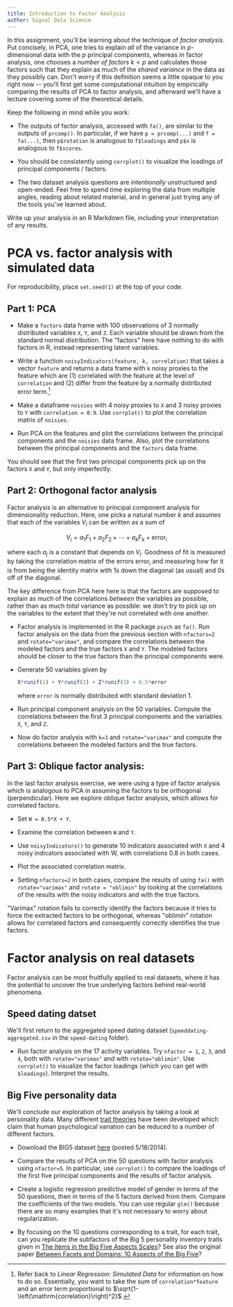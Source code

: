 ```yaml
---
title: Introduction to Factor Analysis
author: Signal Data Science
---
```


In this assignment, you'll be learning about the technique of *factor analysis*. Put concisely, in PCA, one tries to explain *all* of the variance in $p$-dimensional data with the $p$ principal components, whereas in factor analysis, one chooses a *number of factors* $k < p$ and calculates those factors such that they explain as much of the *shared variance* in the data as they possibly can. Don't worry if this definition seems a little opaque to you right now -- you'll first get some computational intuition by empirically comparing the results of PCA to factor analysis, and afterward we'll have a lecture covering some of the theoretical details.

Keep the following in mind while you work:

* The outputs of factor analysis, accessed with `fa()`, are similar to the outputs of `prcomp()`. In particular, if we have `p = prcomp(...)` and `f = fa(...)`, then `p$rotation` is analogous to `f$loadings` and `p$x` is analogous to `f$scores`.

* You should be consistently using `corrplot()` to visualize the loadings of principal components / factors.

* The two dataset analysis questions are *intentionally* unstructured and open-ended. Feel free to spend time exploring the data from multiple angles, reading about related material, and in general just trying any of the tools you've learned about.

Write up your analysis in an R Markdown file, including your interpretation of any results.

PCA vs. factor analysis with simulated data
===========================================

For reproducibility, place `set.seed(1)` at the top of your code.

Part 1: PCA
-----------

* Make a `factors` data frame with 100 observations of 3 normally distributed variables `X`, `Y`, and `Z`. Each variable should be drawn from the standard normal distribution. The "factors" here have nothing to do with factors in R, instead representing latent variables.  

* Write a function `noisyIndicators(feature, k, correlation)` that takes a vector `feature` and returns a data frame with `k` noisy proxies to the feature which are (1) correlated with the feature at the level of `correlation` and (2) differ from the feature by a normally distributed error term.[^corr]

[^corr]: Refer back to *Linear Regression: Simulated Data* for information on how to do so. Essentially, you want to take the sum of `correlation*feature` and an error term proportional to $\sqrt{1-\left(\mathrm{correlation}\right)^2}$.

* Make a dataframe `noisies` with 4 noisy proxies to `X` and 3 noisy proxies to `Y` with `correlation = 0.9`. Use `corrplot()` to plot the correlation matrix of `noisies`.

* Run PCA on the features and plot the correlations between the principal components and the `noisies` data frame. Also, plot the correlations between the principal components and the `factors` data frame.

You should see that the first two principal components pick up on the factors `X` and `Y`, but only imperfectly.

Part 2: Orthogonal factor analysis
----------------------------------

Factor analysis is an alternative to principal component analysis for dimensionality reduction. Here, one picks a natural number $k$ and assumes that each of the variables $V_i$ can be written as a sum of 

$$V_i = a_1F_1 + a_2F_2 + \cdots + a_kF_k + \mathrm{error}_i$$

where each $a_j$ is a constant that depends on $V_i$. Goodness of fit is measured by taking the correlation matrix of the errors $\mathrm{error}_i$ and measuring how far it is from being the identity matrix with 1s down the diagonal (as usual) and 0s off of the diagonal. 

The key difference from PCA here here is that the factors are supposed to explain as much of the correlations *between* the variables as possible, rather than as much *total* variance as possible: we don't try to pick up on the variables to the extent that they're not correlated with one another.

* Factor analysis is implemented in the R package `psych` as `fa()`. Run factor analysis on the data from the previous section with `nfactors=2` and `rotate="varimax"`, and compare the correlations between the modeled factors and the true factors `X` and `Y`.  The modeled factors should be closer to the true factors than the principal components were.

* Generate 50 variables given by
	
	```r
	X*runif(1) + Y*runif(2) + Z*runif(3) + 0.5*error
	```

	where `error` is normally distributed with standard deviation 1.

* Run principal component analysis on the 50 variables. Compute the correlations between the first 3 principal components and the variables `X`, `Y`, and `Z`.

* Now do factor analysis with `k=3` and `rotate="varimax"` and compute the correlations between the modeled factors and the true factors.

Part 3: Oblique factor analysis:
--------------------------------

In the last factor analysis exercise, we were using a type of factor analysis which is analogous to PCA in assuming the factors to be orthogonal (perpendicular). Here we explore oblique factor analysis, which allows for correlated factors.

* Set `W = 0.5*X + Y`.

* Examine the correlation between `W` and `Y`.

* Use `noisyIndicators()` to generate 10 indicators associated with `X` and 4 noisy indicators associated with W, with correlations 0.8 in both cases.

* Plot the associated correlation matrix. 

* Setting `nfactors=2` in both cases, compare the results of using `fa()` with `rotate="varimax"` and `rotate = "oblimin"` by looking at the correlations of the results with the noisy indicators and with the true factors.

"Varimax" rotation fails to correctly identify the factors because it tries to force the extracted factors to be orthogonal, whereas "oblimin" rotation allows for correlated factors and consequently correctly identifies the true factors.

Factor analysis on real datasets
================================

Factor analysis can be most fruitfully applied to real datasets, where it has the potential to uncover the true underlying factors behind real-world phenomena.

Speed dating datset
-------------------

We'll first return to the aggregated speed dating dataset (`speeddating-aggregated.csv` in the `speed-dating` folder).

* Run factor analysis on the 17 activity variables. Try `nfactor = 1`, `2`, `3`, and `4`, both with `rotate="varimax"` and with `rotate="oblimin"`. Use `corrplot()` to visualize the factor loadings (which you can get with `$loadings`). Interpret the results.

Big Five personality data
-------------------------

We'll conclude our exploration of factor analysis by taking a look at personality data. Many different [trait theories](https://en.wikipedia.org/wiki/Trait_theory) have been developed which claim that human psychological variation can be reduced to a number of different factors.

* Download the BIG5 dataset [here](http://personality-testing.info/_rawdata/) (posted 5/18/2014). 

* Compare the results of PCA on the 50 questions with factor analysis using `nfactor=5`. In particular, use `corrplot()` to compare the loadings of the first five principal components and the results of factor analysis.

* Create a logistic regression predictive model of gender in terms of the 50 questions, then in terms of the 5 factors derived from them. Compare the coefficients of the two models. You can use regular `glm()` because there are so many examples that it's not necessary to worry about regularization. 

* By focusing on the 10 questions corresponding to a trait, for each trait, can you replicate the subfactors of the Big 5 personality inventory traits given in [The Items in the Big Five Aspects Scales](http://ipip.ori.org/BFASKeys.htm)? See also the original paper [Between Facets and Domains: 10 Aspects of the Big Five](http://jordanbpeterson.com/Psy230H/docs/2014/15DeYoung.pdf)?